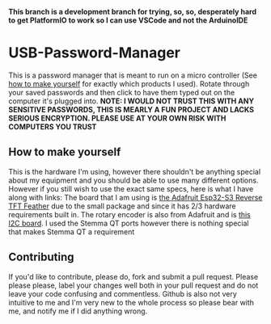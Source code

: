 **This branch is a development branch for trying, so, so, desperately hard to get PlatformIO to work so I can use VSCode and not the ArduinoIDE**

# USB-Password-Manager
This is a password manager that is meant to run on a micro controller (See [how to make yourself](#How-to-make-yourself) for exactly which products I used). Rotate through your saved passwords and then click to have them typed out on the computer it's plugged into. **NOTE: I WOULD NOT TRUST THIS WITH ANY SENSITIVE PASSWORDS, THIS IS MEARLY A FUN PROJECT AND LACKS SERIOUS ENCRYPTION. PLEASE USE AT YOUR OWN RISK WITH COMPUTERS YOU TRUST**

## How to make yourself
This is the hardware I'm using, however there shouldn't be anything special about my equipment and you should be able to use many different options. However if you still wish to use the exact same specs, here is what I have along with links:
The board that I am using is [the Adafruit Esp32-S3 Reverse TFT Feather](https://www.adafruit.com/product/5691) due to the small package and since it has 2/3 hardware requirements built in.
The rotary encoder is also from Adafruit and is [this I2C board](https://www.adafruit.com/product/4991).
I used the Stemma QT ports however there is nothing special that makes Stemma QT a requirement

## Contributing
If you'd like to contribute, please do, fork and submit a pull request. Please please please, label your changes well both in your pull request and do not leave your code confusing and commentless. Github is also not very intuitive to me and I'm very new to the whole process so please bear with me, and notify me if I did anything wrong.
